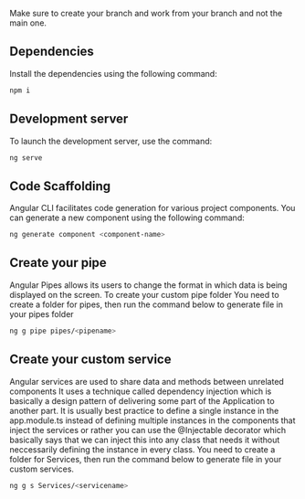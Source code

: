 
Make sure to create your branch and work from your branch and not the main one.

## Dependencies

Install the dependencies using the following command:
```sh
npm i
```

## Development server
To launch the development server, use the command:
```sh
ng serve
```

## Code Scaffolding
Angular CLI facilitates code generation for various project components. You can generate a new component using the following command:

```sh
ng generate component <component-name>

```


## Create your pipe
Angular Pipes allows its users to change the format in which data is being displayed on the screen. 
To create your custom pipe folder 
You need to create a folder for pipes, then run the command below to generate file in your pipes folder
```sh
ng g pipe pipes/<pipename>
```
## Create your custom service
Angular services are used to share data and methods between unrelated components
It uses a technique called dependency injection which is basically a design pattern of delivering some part of the Application to another part.
It is usually best practice to define a single instance in the app.module.ts instead of defining multiple instances in the components that inject the services or rather you can use the @Injectable decorator which basically says that we can inject this into any class that needs it without neccessarily defining the instance in every class.
You need to create a folder for Services, then run the command below to generate file in your custom services.

```sh
ng g s Services/<servicename>
```